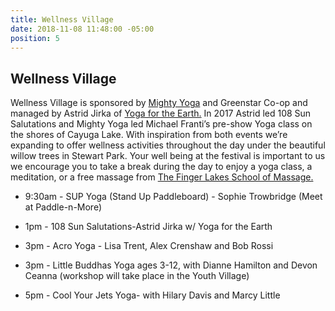 ```yaml
---
title: Wellness Village
date: 2018-11-08 11:48:00 -05:00
position: 5
---
```


## Wellness Village

Wellness Village is sponsored by [Mighty Yoga](http://www.mightyyoga.com/) and Greenstar Co-op and managed by Astrid Jirka of [Yoga for the Earth.](https://www.govahana.com/yogafortheearth/) In 2017 Astrid led 108 Sun Salutations and Mighty Yoga led Michael Franti’s pre-show Yoga class on the shores of Cayuga Lake. With inspiration from both events we’re expanding to offer wellness activities throughout the day under the beautiful willow trees in Stewart Park. Your well being at the festival is important to us we encourage you to take a break during the day to enjoy a yoga class, a meditation, or a free massage from [The Finger Lakes School of Massage.](https://www.flsm.edu/)

* 9:30am  -  SUP Yoga (Stand Up Paddleboard) - Sophie Trowbridge (Meet at Paddle-n-More)

* 1pm - 108 Sun Salutations-Astrid Jirka w/ Yoga for the Earth

* 3pm - Acro Yoga - Lisa Trent, Alex Crenshaw and Bob Rossi

* 3pm - Little Buddhas Yoga ages 3-12, with Dianne Hamilton and Devon Ceanna (workshop will take place in the Youth Village)

* 5pm - Cool Your Jets Yoga- with Hilary Davis and Marcy Little